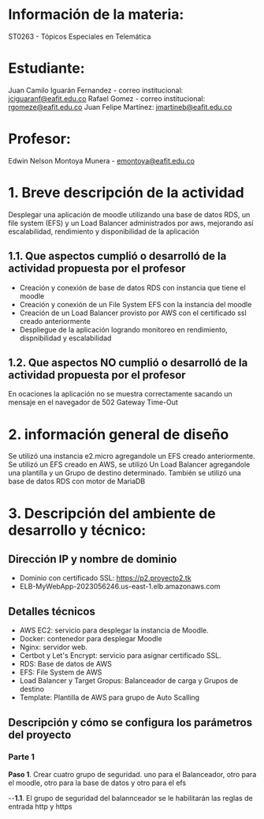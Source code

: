 # Información de la materia:
ST0263 - Tópicos Especiales en Telemática

# Estudiante:
Juan Camilo Iguarán Fernandez - correo institucional: jciguaranf@eafit.edu.co
Rafael Gomez - correo institucional: rgomeze@eafit.edu.co
Juan Felipe Martínez: jmartineb@eafit.edu.co

# Profesor:
Edwin Nelson Montoya Munera - [emontoya@eafit.edu.co](mailto:emontoya@eafit.edu.co)

# 1. Breve descripción de la actividad
Desplegar una aplicación de moodle utilizando una base de datos RDS, un file system (EFS) y un Load Balancer administrados por aws, mejorando así escalabilidad, rendimiento y disponibilidad de la aplicación

## 1.1. Que aspectos cumplió o desarrolló de la actividad propuesta por el profesor
- Creación y conexión de base de datos RDS con instancia que tiene el moodle
- Creación y conexión de un File System EFS con la instancia del moodle
- Creación de un Load Balancer provisto por AWS con el certificado ssl creado anteriormente
- Despliegue de la aplicación logrando monitoreo en rendimiento, dispnibilidad y escalabilidad

## 1.2. Que aspectos NO cumplió o desarrolló de la actividad propuesta por el profesor
En ocaciones la aplicación no se muestra correctamente sacando un mensaje en el navegador de 502 Gateway Time-Out

# 2. información general de diseño
Se utilizó una instancia e2.micro agregandole un EFS creado anteriormente. Se utilizó un EFS creado en AWS, se utilizó Un Load Balancer agregandole una plantilla y un Grupo de destino determinado. También se utilizó una base de datos RDS con motor de MariaDB

# 3. Descripción del ambiente de desarrollo y técnico:

## Dirección IP y nombre de dominio
- Dominio con certificado SSL: https://p2.proyecto2.tk
- ELB-MyWebApp-2023056246.us-east-1.elb.amazonaws.com

## Detalles técnicos
- AWS EC2: servicio para desplegar la instancia de Moodle.
- Docker: contenedor para desplegar Moodle
- Nginx: servidor web.
- Certbot y Let's Encrypt: servicio para asignar certificado SSL.
- RDS: Base de datos de AWS
- EFS: File System de AWS
- Load Balancer y Target Gropus: Balanceador de carga y Grupos de destino 
- Template: Plantilla de AWS para grupo de Auto Scalling

## Descripción y cómo se configura los parámetros del proyecto 
### Parte 1
__Paso 1__. Crear cuatro grupo de seguridad. uno para el Balanceador, otro para el moodle, otro para la base de datos y otro para el efs

  --__1.1__. El grupo de seguridad del balannceador se le habilitarán las reglas de entrada http y https
  
  
